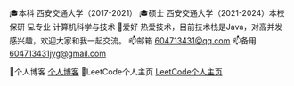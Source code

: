 🎓本科  西安交通大学（2017-2021）
🎓硕士  西安交通大学（2021-2024）本校保研
💻专业  计算机科学与技术
👀爱好  热爱技术，目前技术栈是Java，对高并发感兴趣，欢迎大家和我一起交流。
📫邮箱  604713431@qq.com
📫备用  604713431jyg@gmail.com

🥼个人博客 [个人博客](www.baidu.com)
🧥LeetCode个人主页 [LeetCode个人主页](https://leetcode-cn.com/u/jyg_/)
